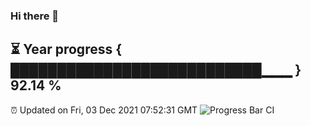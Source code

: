### Hi there 👋
⏳ Year progress { ███████████████████████████▁▁▁ } 92.14 %
---
⏰ Updated on Fri, 03 Dec 2021 07:52:31 GMT
![Progress Bar CI](https://github.com/liununu/liununu/workflows/Progress%20Bar%20CI/badge.svg)
